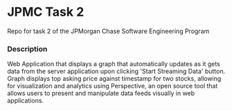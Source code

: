 # JPMC Task 2
Repo for task 2 of the JPMorgan Chase Software Engineering Program

### Description
Web Application that displays a graph that automatically updates as it gets data from the server application upon clicking 'Start Streaming Data' button. Graph displays top asking price against timestamp for two stocks, allowing for visualization and analytics using Perspective, an open source tool that allows users to present and manipulate data feeds visually in web applications. 
